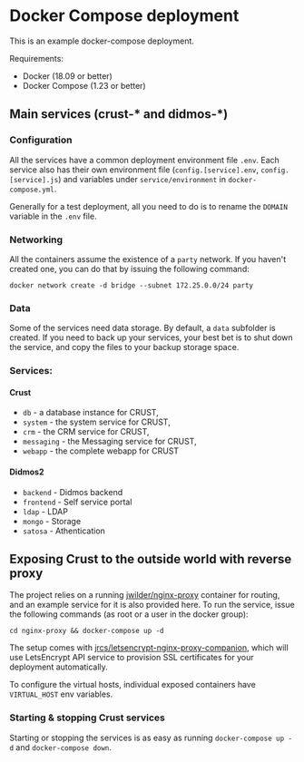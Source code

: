 # Docker Compose deployment

This is an example docker-compose deployment.

Requirements:

- Docker (18.09 or better)
- Docker Compose (1.23 or better)


## Main services (crust-* and didmos-*)

### Configuration

All the services have a common deployment environment file `.env`. Each service also has their 
own environment file (`config.[service].env`,  `config.[service].js`) and variables under 
`service/environment` in `docker-compose.yml`.

Generally for a test deployment, all you need to do is to rename the `DOMAIN` variable in the
`.env` file.

### Networking

All the containers assume the existence of a `party` network. If you haven't created one, you
can do that by issuing the following command:

```
docker network create -d bridge --subnet 172.25.0.0/24 party
```

### Data

Some of the services need data storage. By default, a `data` subfolder is created. If you need 
to back up your services, your best bet is to shut down the service, and copy the files to your 
backup storage space.

### Services:

#### Crust
- `db` - a database instance for CRUST,
- `system` - the system service for CRUST,
- `crm` - the CRM service for CRUST,
- `messaging` - the Messaging service for CRUST,
- `webapp` - the complete webapp for CRUST

#### Didmos2
- `backend` - Didmos backend
- `frontend` - Self service portal
- `ldap` - LDAP
- `mongo` - Storage
- `satosa` - Athentication


## Exposing Crust to the outside world with reverse proxy

The project relies on a running [jwilder/nginx-proxy](https://github.com/jwilder/nginx-proxy)
container for routing, and an example service for it is also provided here. To run
the service, issue the following commands (as root or a user in the docker group):

```
cd nginx-proxy && docker-compose up -d
```

The setup comes with [jrcs/letsencrypt-nginx-proxy-companion](https://github.com/JrCs/docker-letsencrypt-nginx-proxy-companion),
which will use LetsEncrypt API service to provision SSL certificates for your deployment automatically.

To configure the virtual hosts, individual exposed containers have `VIRTUAL_HOST` env variables.


### Starting & stopping Crust services

 Starting or stopping the services is as easy as running `docker-compose up -d` and
`docker-compose down`. 
